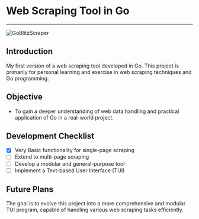 # Web Scraping Tool in Go

---

![GoBlitzScraper](https://imgur.com/tWGRRHN)

## Introduction

My first version of a web scraping tool developed in Go. This project is
primarily for personal learning and exercise in web scraping techniques and Go
programming.

## Objective

- To gain a deeper understanding of web data handling and practical application
  of Go in a real-world project.


## Development Checklist

- [x] Very Basic functionality for single-page scraping
- [ ] Extend to multi-page scraping
- [ ] Develop a modular and general-purpose tool
- [ ] Implement a Text-based User Interface (TUI)

## Future Plans

The goal is to evolve this project into a more comprehensive and modular TUI program, capable of handling various web scraping tasks efficiently.

